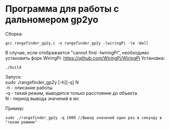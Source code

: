 # Программа для работы с дальномером gp2yo

Сборка:  
```
gcc rangefinder_gp2y.c -o rangefinder_gp2y -lwiringPi -lm -Wall
```

В случае, если отображается "cannot find -lwiringPi", необходимо установить форк WiringPi: https://github.com/WiringPi/WiringPi
Установка:
```
./build
```

Запуск:  
sudo ./rangefinder_gp2y [-h][-q] N  
-h - описание работы  
-q - тихий режим, выводится только расстояние до объекта  
N - период вывода значений в мс  

Пример:  
```
sudo ./rangefinder_gp2y -q 1000 //Вывод значений один раз в секунду в "тихом режиме"
